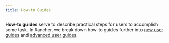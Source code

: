 ```yaml
---
title: How-to Guides
---
```


**How-to guides** serve to describe practical steps for users to accomplish some task. In Rancher, we break down how-to guides further into [new user guides](./pages-for-subheaders/new-user-guides.md) and [advanced user guides](./pages-for-subheaders/advanced-user-guides.md).